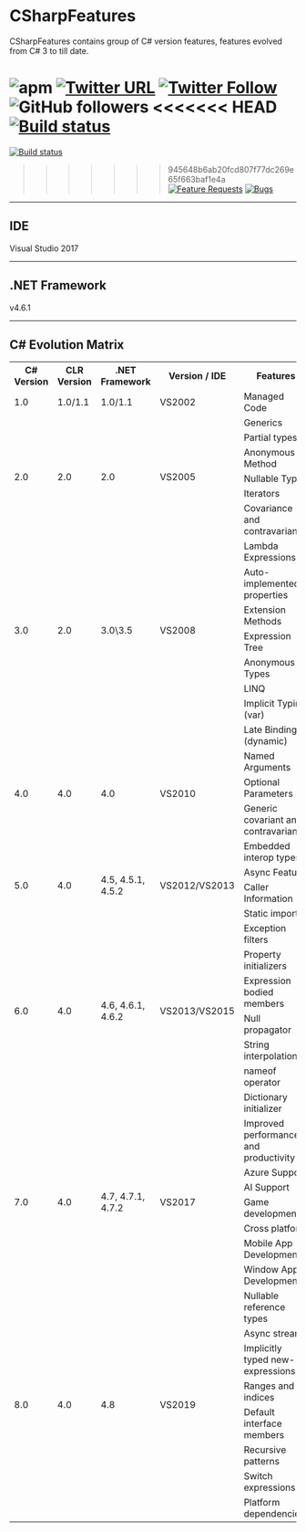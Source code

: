 # CSharpFeatures

CSharpFeatures contains group of C# version features, features evolved from C# 3 to till date.

![apm](https://img.shields.io/apm/l/vim-mode.svg)
[![Twitter URL](https://img.shields.io/twitter/url/http/shields.io.svg?style=social)](https://twitter.com/iAvinashVarma) [![Twitter Follow](https://img.shields.io/twitter/follow/iAvinashVarma.svg?style=social&label=Follow)](https://twitter.com/iAvinashVarma)
![GitHub followers](https://img.shields.io/github/followers/iAvinashVarma.svg?style=flat-square&label=Follow)
<<<<<<< HEAD
[![Build status](https://avvarma.visualstudio.com/ProgLan/_apis/build/status/CSharpFeatures?branchName=master)](https://avvarma.visualstudio.com/ProgLan/_build/latest?definitionId=11)
=======
[![Build status](https://avvarma.visualstudio.com/ProgLan/_apis/build/status/CSharpFeatures?branchName=5.0)](https://avvarma.visualstudio.com/ProgLan/_build/latest?definitionId=11)
>>>>>>> 945648b6ab20fcd807f77dc269e65f663baf1e4a
[![Feature Requests](https://img.shields.io/github/issues/iAvinashVarma/CSharpFeatures/feature-request.svg)](https://github.com/iAvinashVarma/CSharpFeatures/issues?q=is%3Aopen+is%3Aissue+label%3Afeature-request+sort%3Areactions-%2B1-desc)
[![Bugs](https://img.shields.io/github/issues/iAvinashVarma/CSharpFeatures/bug.svg)](https://github.com/iAvinashVarma/CSharpFeatures/issues?utf8=✓&q=is%3Aissue+is%3Aopen+label%3Abug)

---

## IDE

Visual Studio 2017

---

## .NET Framework

v4.6.1

---

## C# Evolution Matrix

<table>
    <tr>
        <th>C# Version</th>
        <th>CLR Version</th>
        <th>.NET Framework</th>
		<th>Version / IDE</th>
        <th>Features</th>
        <th>Available Here</th>
    </tr>
    <tr>
        <td>1.0</td>
        <td>1.0/1.1</td>
        <td>1.0/1.1</td>
		<td>VS2002</td>
        <td>Managed Code</td>
        <td>No</td>
    </tr>
    <tr>
        <td rowspan="6">2.0</td>
        <td rowspan="6">2.0</td>
        <td rowspan="6">2.0</td>
		<td rowspan="6">VS2005</td>
        <td>Generics</td>
        <td rowspan="6">No</td>
    </tr>
    <tr>
        <td>Partial types</td>
    </tr>
    <tr>
        <td>Anonymous Method</td>
    </tr>
    <tr>
        <td>Nullable Types</td>
    </tr>
    <tr>
        <td>Iterators</td>
    </tr>
    <tr>
        <td>Covariance and contravariance</td>
    </tr>
    <tr>
        <td rowspan="7">3.0</td>
        <td rowspan="7">2.0</td>
        <td rowspan="7">3.0\3.5</td>
		<td rowspan="7">VS2008</td>
        <td>Lambda Expressions</td>
        <td rowspan="7">No</td>
    </tr>
    <tr>
        <td>Auto-implemented properties</td>
    </tr>
    <tr>
        <td>Extension Methods</td>
    </tr>
    <tr>
        <td>Expression Tree</td>
    </tr>
    <tr>
        <td>Anonymous Types</td>
    </tr>
    <tr>
        <td>LINQ</td>
    </tr>
    <tr>
        <td>Implicit Typing (var)</td>
    </tr>
    <tr>
        <td rowspan="5">4.0</td>
        <td rowspan="5">4.0</td>
        <td rowspan="5">4.0</td>
		<td rowspan="5">VS2010</td>
        <td>Late Binding (dynamic)</td>
        <td rowspan="5">Yes</td>
    </tr>
    <tr>
        <td>Named Arguments</td>
    </tr>
    <tr>
        <td>Optional Parameters</td>
    </tr>
    <tr>
        <td>Generic covariant and contravariant</td>
    </tr>
    <tr>
        <td>Embedded interop types</td>
    </tr>
    <tr>
        <td rowspan="2">5.0</td>
        <td rowspan="2">4.0</td>
        <td rowspan="2">4.5, 4.5.1, 4.5.2</td>
		<td rowspan="2">VS2012/VS2013</td>
        <td>Async Feature</td>
        <td rowspan="2">No</td>
    </tr>
    <tr>
        <td>Caller Information</td>
    </tr>
    <tr>
        <td rowspan="8">6.0</td>
        <td rowspan="8">4.0</td>
        <td rowspan="8">4.6, 4.6.1, 4.6.2</td>
		<td rowspan="8">VS2013/VS2015</td>
        <td>Static imports</td>
        <td rowspan="8">No</td>
    </tr>
    <tr>
        <td>Exception filters</td>
    </tr>
    <tr>
        <td>Property initializers</td>
    </tr>
    <tr>
        <td>Expression bodied members</td>
    </tr>
    <tr>
        <td>Null propagator</td>
    </tr>
    <tr>
        <td>String interpolation</td>
    </tr>
    <tr>
        <td>nameof operator</td>
    </tr>
    <tr>
        <td>Dictionary initializer</td>
    </tr>
    <tr>
        <td rowspan="7">7.0</td>
        <td rowspan="7">4.0</td>
        <td rowspan="7">4.7, 4.7.1, 4.7.2</td>
		<td rowspan="7">VS2017</td>
        <td>Improved performance and productivity</td>
        <td rowspan="7">No</td>
    </tr>
    <tr>
        <td>Azure Support</td>
    </tr>
    <tr>
        <td>AI Support</td>
    </tr>
    <tr>
        <td>Game development</td>
    </tr>
    <tr>
        <td>Cross platform</td>
    </tr>
    <tr>
        <td>Mobile App Development</td>
    </tr>
    <tr>
        <td>Window App Development</td>
    </tr>
    <tr>
        <td rowspan="8">8.0</td>
        <td rowspan="8">4.0</td>
        <td rowspan="8">4.8</td>
		<td rowspan="8">VS2019</td>
        <td>Nullable reference types</td>
        <td rowspan="8">No</td>
    </tr>
    <tr>
        <td>Async streams</td>
    </tr>
    <tr>
        <td>Implicitly typed new-expressions</td>
    </tr>
    <tr>
        <td>Ranges and indices</td>
    </tr>
    <tr>
        <td>Default interface members</td>
    </tr>
    <tr>
        <td>Recursive patterns</td>
    </tr>
    <tr>
        <td>Switch expressions</td>
    </tr>
    <tr>
        <td>Platform dependencies</td>
    </tr>
</table>​